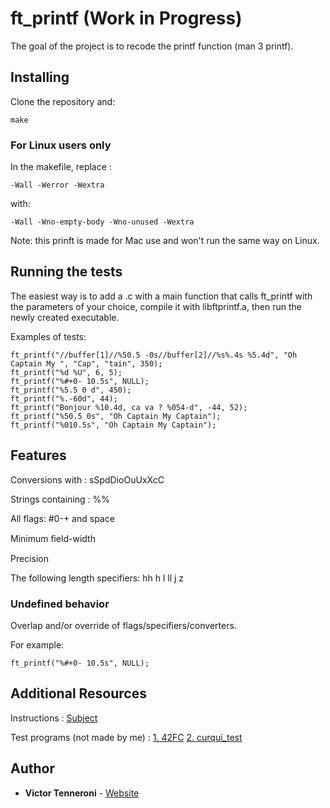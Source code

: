 # ft_printf (Work in Progress)

The goal of the project is to recode the printf function (man 3 printf).

## Installing

Clone the repository and: 

```
make
```

### For Linux users only

In the makefile, replace :

```
-Wall -Werror -Wextra
```
with:
```
-Wall -Wno-empty-body -Wno-unused -Wextra
```

Note: this prinft is made for Mac use and won't run the same way on Linux.

## Running the tests

The easiest way is to add a .c with a main function that calls ft_printf with the parameters of your choice, compile it with libftprintf.a, then run the newly created executable.

Examples of tests:

```
ft_printf("//buffer[1]//%50.5 -0s//buffer[2]//%s%.4s %5.4d", "Oh Captain My ", "Cap", "tain", 350);
ft_printf("%d %U", 6, 5);
ft_printf("%#+0- 10.5s", NULL);
ft_printf("%5.5 0 d", 450);
ft_printf("%.-60d", 44);
ft_printf("Bonjour %10.4d, ca va ? %054-d", -44, 52);
ft_printf("%50.5 0s", "Oh Captain My Captain");
ft_printf("%010.5s", "Oh Captain My Captain");
```

## Features

Conversions with : sSpdDioOuUxXcC 

Strings containing : %%

All flags: #0-+ and space

Minimum ﬁeld-width

Precision

The following length specifiers: hh h l ll j z

### Undefined behavior

Overlap and/or override of flags/specifiers/converters.

For example:

```
ft_printf("%#+0- 10.5s", NULL);
```

## Additional Resources

Instructions : [Subject](http://bit.ly/2le7CAs)

Test programs (not made by me) : [1. 42FC](https://github.com/jgigault/42FileChecker) [2. curqui_test](https://github.com/curquiza/curqui_test)

## Author

* **Victor Tenneroni** - [Website](http://victor-tenneroni.com/)
